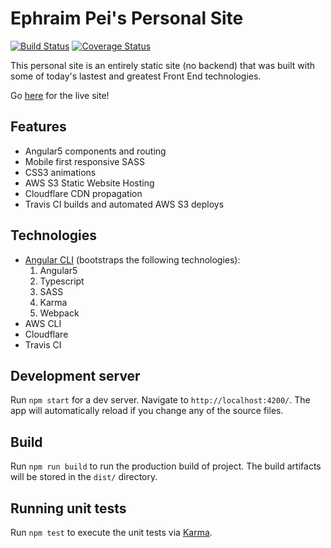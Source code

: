 # Ephraim Pei's Personal Site

[![Build Status](https://travis-ci.org/ephraimpei/ephraimpei.github.io.svg?branch=master)](https://travis-ci.org/ephraimpei/ephraimpei.github.io)
[![Coverage Status](https://coveralls.io/repos/github/ephraimpei/ephraimpei.github.io/badge.svg?branch=master)](https://coveralls.io/github/ephraimpei/ephraimpei.github.io?branch=master)

This personal site is an entirely static site (no backend) that was built with some of today's lastest and greatest Front End technologies.

Go [here](http://ephraimpei.com.s3-website-us-east-1.amazonaws.com/) for the live site!

## Features
- Angular5 components and routing
- Mobile first responsive SASS
- CSS3 animations
- AWS S3 Static Website Hosting
- Cloudflare CDN propagation
- Travis CI builds and automated AWS S3 deploys

## Technologies
- [Angular CLI](https://github.com/angular/angular-cli)
(bootstraps the following technologies):
  1. Angular5
  2. Typescript
  3. SASS
  4. Karma
  5. Webpack
- AWS CLI
- Cloudflare
- Travis CI

## Development server

Run `npm start` for a dev server. Navigate to `http://localhost:4200/`. The app will automatically reload if you change any of the source files.

## Build

Run `npm run build` to run the production build of project. The build artifacts will be stored in the `dist/` directory.

## Running unit tests

Run `npm test` to execute the unit tests via [Karma](https://karma-runner.github.io).
